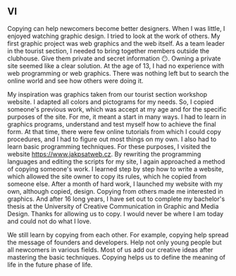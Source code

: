 ## VI
Copying can help newcomers become better designers. When I was little, I enjoyed watching graphic design. 
I tried to look at the work of others. My first graphic project was web graphics and the web itself. 
As a team leader in the tourist section, I needed to bring together members outside the clubhouse. 
Give them private and secret information :no_mouth:. Owning a private site seemed like a clear solution.
At the age of 13, I had no experience with web programming or web graphics. There was nothing left but to search the online world and see how others were doing it.

My inspiration was graphics taken from our tourist section workshop website. I adapted all colors and pictograms for my needs. So, I copied someone's previous work, which was accept at my age and for the specific purposes of the site. For me, it meant a start in many ways. I had to learn in graphics programs, understand and test myself how to achieve the final form. At that time, there were few online tutorials from which I could copy procedures, and I had to figure out most things on my own. I also had to learn basic programming techniques. For these purposes, I visited the website https://www.jakpsatweb.cz. By rewriting the programming languages and editing the scripts for my site, I again approached a method of copying someone's work. I learned step by step how to write a website, which allowed the site owner to copy its rules, which he copied from someone else. After a month of hard work, I launched my website with my own, although copied, design. Copying from others made me interested in graphics. And after 16 long years, I have set out to complete my bachelor's thesis at the University of Creative Communication in Graphic and Media Design. Thanks for allowing us to copy. I would never be where I am today and could not do what I love.

We still learn by copying from each other. For example, copying help spread the message of founders and developers. 
Help not only young people but all newcomers in various fields. Most of us add our creative ideas after mastering the basic techniques. 
Copying helps us to define the meaning of life in the future phase of life.
